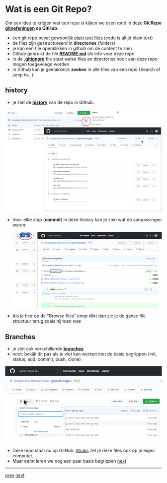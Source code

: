 # Wat is een Git Repo? 

Om een idee te krijgen wat een repo is kijken we even rond in deze **Git Repo [gitoefeningen](../README.md) op GitHub**. 
* een git repo bevat gewoonlijk [plain text files](../999_allerlei/wat_is_md.md) (code is altijd plain text)
* de files zijn gestructureerd in **directories** (folders)
* je kan een file openklikken in github om de content te zien   
* Github gebruikt de file **[README.md](../README.md)** als info voor deze repo
* in de **[.gitignore](08_gitignore.md)** file staat welke files en directories nooit aan deze repo mogen toegevoegd worden  
* in Github  kan je gemakkelijk **zoeken** in alle files van een repo (Search of jump to...)
  
## history
* je ziet de **[history](../02_time_travel/01_history.md)** van de repo in Github:

![history_in_github.png](images/history_in_github.png)  


* Voor elke stap (**commit**) in deze history kan je zien wat de aanpassingen waren:
  
  ![history_in_github_commit.png](images/history_in_github_commit.png)

* Als je hier op de "Browse files" knop klikt dan zie je de ganse file structuur terug zoals hij toen was 


## Branches
* je ziet ook verschillende **[branches](../05_branches/01_branches.md)** 
* noot: bekijk dit pas als je vlot kan werken met de basis begrippen (init, status, add, commit, push, clone) 

![branches_in_github.png](images/branches_in_github.png)  

* Deze repo staat nu op GitHub. [Straks](../03_github/03_connect_with_existing_github_repo.md) zet je deze files ook op je eigen computer.
* Maar eerst leren we nog een paar basis begrippen [next](05_git_basis_met_git_bash.md)   


---
[prev](03_git_bash.md)
[next](05_git_basis_met_git_bash.md)